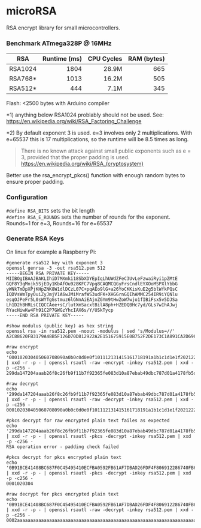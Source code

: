 # microRSA
RSA encrypt library for small microcontrollers.

### Benchmark ATmega328P @ 16MHz

|RSA|Runtime (ms)|CPU Cycles|RAM (bytes)|
|---|--:|--:|--:|
|RSA1024|1804|28.9M|665|
|RSA768*|1013|16.2M|505|
|RSA512*|444|7.1M|345|
 
Flash: <2500 bytes with Arduino compiler 

*1) anything below RSA1024 problably should not be used. See: https://en.wikipedia.org/wiki/RSA_Factoring_Challenge

*2) By default exponent 3 is used. e=3 involves only 2 multiplications. With e=65537 this is 17 multiplications, so the runtime will be 8.5 times as long.

>There is no known attack against small public exponents such as e = 3, provided that the proper padding is used.
>https://en.wikipedia.org/wiki/RSA_(cryptosystem)

Better use the rsa_encrypt_pkcs() function with enough random bytes to ensure proper padding.

### Configuration
```#define RSA_BITS``` sets the bit length  
```#define RSA_E_ROUNDS``` sets the number of rounds for the exponent. Rounds=1 for e=3, Rounds=16 for e=65537  

### Generate RSA Keys 
On linux for example a Raspberry Pi:
```
#generate rsa512 key with exponent 3
openssl genrsa -3 -out rsa512.pem 512
-----BEGIN RSA PRIVATE KEY-----
MIIBOgIBAAJBAKLIhiD7MXmki18SbXDYEpIqLhUWdZFeC3UvLeFzwaiRyi1pZMtE
GQF8Y3gMnjk5SjEOy1KbAfOu928KFC7Vpg8CAQMCQGyFrsCndlEYXOoMSPXlYbbG
yWNkTmDpXPjKHpZNK8W1dlDCzL07C+pqAEo9lG+a26YoCKKisKuE2g5blWfkPQsC
IQDVsWmTpyOuiZyJmjV1A6wJMiMrafWS3udFK+XHGGrnGQIhAMMC254IR9iYQNlu
esqOJPeFr5L0sWYTgGstmuz6lGNnAiEAjnZGYm9tHwZoW7wjo1fIBiFsx5v5DJSa
Lh1D2hBHRLsCIQCCAee+sC/lutXmSacxtBilA8ph+HZEDQBHc7yd/GLs7wIhAJwj
RYacHiwKw4Fh91C2P7GWGzYhcIAX6s/Y/USkTycp
-----END RSA PRIVATE KEY-----

#show modulus (public key) as hex string
openssl rsa -in rsa512.pem -noout -modulus | sed 's/Modulus=//'
A2C88620FB3179A48B5F126D70D812922A2E151675915E0B752F2DE173C1A891CA2D6964CB4419017C63780C9E39394A310ECB529B01F3AEF76F0A142ED5A60F

#raw encrypt
echo '000102030405060708090a0b0c0d0e0f101112131415161718191a1b1c1d1e1f202122232425262728292a2b2c2d2e2f303132333435363738393a3b3c3d3e3f' | xxd -r -p - | openssl rsautl -raw -encrypt -inkey rsa512.pem | xxd -p -c256 -
299da147204aaab26f8c26fb9f11b7f92365fe083d10a87ebab49dbc787d01a4178fb5d8c07d6732ca3258e739222d7ad1473ad7b6fc14f929a6737d1856d29f

#raw decrypt
echo '299da147204aaab26f8c26fb9f11b7f92365fe083d10a87ebab49dbc787d01a4178fb5d8c07d6732ca3258e739222d7ad1473ad7b6fc14f929a6737d1856d29f' | xxd -r -p - | openssl rsautl -raw -decrypt -inkey rsa512.pem | xxd -p -c256 -
000102030405060708090a0b0c0d0e0f101112131415161718191a1b1c1d1e1f202122232425262728292a2b2c2d2e2f303132333435363738393a3b3c3d3e3f

#pkcs decrypt for raw encrypted plain text failes as expected
echo '299da147204aaab26f8c26fb9f11b7f92365fe083d10a87ebab49dbc787d01a4178fb5d8c07d6732ca3258e739222d7ad1473ad7b6fc14f929a6737d1856d29f' | xxd -r -p - | openssl rsautl -pkcs -decrypt -inkey rsa512.pem | xxd -p -c256 -
RSA operation error - padding check failed

#pkcs decrypt for pkcs encrypted plain text
echo '0B91BCE41408BC687F0C45495410ECFBA0592FB61AF7DBAD26FDF4F806912286740FB64161266F3697473F8BC8E4D9FAC1F37D7F4251956ECB4CA909B492583B' | xxd -r -p - | openssl rsautl -pkcs -decrypt -inkey rsa512.pem | xxd -p -c256 -
0001020304

#raw decrypt for pkcs encrypted plain text
echo '0B91BCE41408BC687F0C45495410ECFBA0592FB61AF7DBAD26FDF4F806912286740FB64161266F3697473F8BC8E4D9FAC1F37D7F4251956ECB4CA909B492583B' | xxd -r -p - | openssl rsautl -raw -decrypt -inkey rsa512.pem | xxd -p -c256 -
0002aaaaaaaaaaaaaaaaaaaaaaaaaaaaaaaaaaaaaaaaaaaaaaaaaaaaaaaaaaaaaaaaaaaaaaaaaaaaaaaaaaaaaaaaaaaaaaaaaaaaaaaaaaaaaaaa000001020304
```
